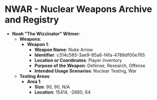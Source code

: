# NWAR - Nuclear Weapons Archive and Registry

- **Noah "The Wizzinator" Witmer**:
  - **Weapons**:
    - **Weapon 1**:
      - **Weapon Name**: Nuke Arrow
      - **Identifier**: c314c585-3ae9-85a6-f4fa-4788df00e765
      - **Location or Coordinates**: Player inventory
      - **Purpose of the Weapon**: Defense, Research, Offense
      - **Intended Usage Scenarios**: Nuclear Testing, War
  - **Testing Areas**:
    - **Area 1**:
      - **Size**: 90, 90, N/A
      - **Location**: 15414, -2660, 64
